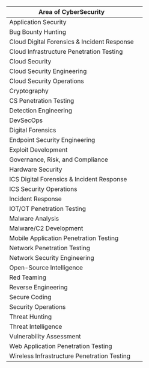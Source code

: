 
| Area of CyberSecurity                       |     |
| ------------------------------------------- | --- |
| Application Security                        |     |
| Bug Bounty Hunting                          |     |
| Cloud Digital Forensics & Incident Response |     |
| Cloud Infrastructure Penetration Testing    |     |
| Cloud Security                              |     |
| Cloud Security Engineering                  |     |
| Cloud Security Operations<br>               |     |
| Cryptography                                |     |
| CS Penetration Testing                      |     |
| Detection Engineering                       |     |
| DevSecOps                                   |     |
| Digital Forensics                           |     |
| Endpoint Security Engineering               |     |
| Exploit Development                         |     |
| Governance, Risk, and Compliance            |     |
| Hardware Security<br>                       |     |
| ICS Digital Forensics & Incident Response   |     |
| ICS Security Operations                     |     |
| Incident Response                           |     |
| IOT/OT Penetration Testing                  |     |
| Malware Analysis                            |     |
| Malware/C2 Development                      |     |
| Mobile Application Penetration Testing      |     |
| Network Penetration Testing                 |     |
| Network Security Engineering                |     |
| Open-Source Intelligence                    |     |
| Red Teaming                                 |     |
| Reverse Engineering                         |     |
| Secure Coding                               |     |
| Security Operations                         |     |
| Threat Hunting                              |     |
| Threat Intelligence                         |     |
| Vulnerability Assessment                    |     |
| Web Application Penetration Testing         |     |
| Wireless Infrastructure Penetration Testing |     |
